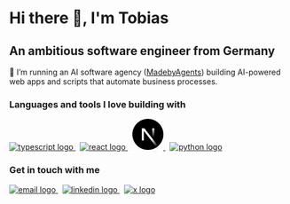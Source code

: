 # Hi there 👋, I'm Tobias

## An ambitious software engineer from Germany

🤖 I’m running an AI software agency (<a href="https://www.madebyagents.com/">MadebyAgents</a>) building AI-powered web apps and scripts that automate business processes.
<br>

### Languages and tools I love building with
<div>
  <a href="https://www.typescriptlang.org/docs/home.html">
    <img src="https://cdn.icon-icons.com/icons2/2415/PNG/512/typescript_original_logo_icon_146317.png" alt="typescript logo" height="56"/>
  </a>
  &nbsp;
  <a href="https://reactjs.org/docs/getting-started.html">
    <img src="https://logos-download.com/wp-content/uploads/2016/09/React_logo_logotype_emblem.png" alt="react logo" height="56"/>
  </a>
  &nbsp;
  <a href="https://nextjs.org/">
    <img src="https://github.com/marcbruederlin/vscode-next-icons/raw/HEAD/marketplace-icon.png" alt="nextjs logo" height="56"/>
  </a>
  &nbsp;
  <a href="https://python.org/">
    <img src="https://s3.dualstack.us-east-2.amazonaws.com/pythondotorg-assets/media/community/logos/python-logo-only.png" alt="python logo" height="56"/>
  </a>
</div>
  
### Get in touch with me
<div>
  <a href="mailto:tobias@wupperfeld.org">
    <img src="https://cdn4.iconfinder.com/data/icons/social-messaging-ui-color-squares-01/3/70-1024.png" alt="email logo" height="40"/>
  </a>
  &nbsp;
  <a href="https://www.linkedin.com/in/tobias-wupperfeld/">
    <img src="https://pngimg.com/uploads/linkedIn/linkedIn_PNG39.png" alt="linkedin logo" height="40"/>
  </a>
  &nbsp;
  <a href="https://www.x.com/tobiaswup/">
    <img src="https://cdn.mos.cms.futurecdn.net/eTtFuVeKTwqTD42PYMLWuA-1200-80.jpg.webp" alt="x logo" height="40"/>
  </a>
</div>
